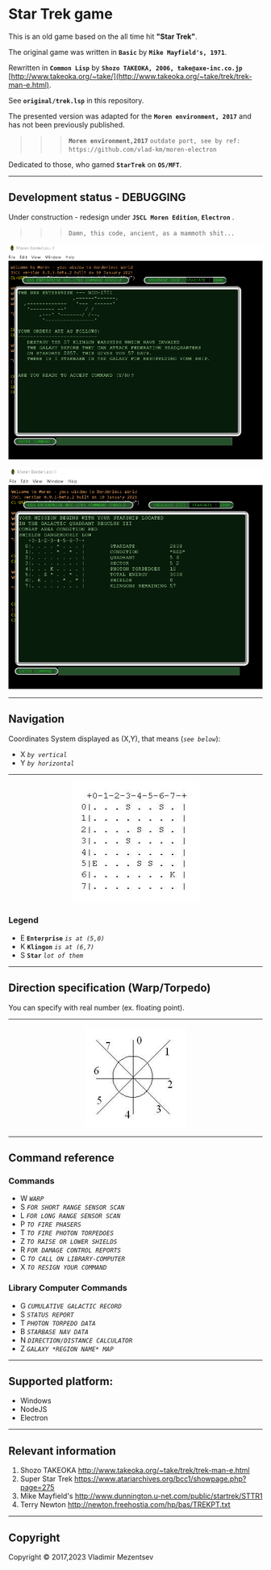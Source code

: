 # Star Trek game
This is an old game based on the all time hit __"Star Trek"__. 

The original game was written in __`Basic`__ by __`Mike Mayfield's, 1971`__. 

Rewritten in __`Common Lisp`__ by __`Shozo TAKEOKA, 2006, take@axe-inc.co.jp`__ [http://www.takeoka.org/~take/](http://www.takeoka.org/~take/trek/trek-man-e.html). 

See __`original/trek.lsp`__ in this repository.

The presented version was adapted for the __`Moren environment, 2017`__ and has not been previously published.
>>> __`Moren environment,2017`__ `outdate port, see by ref: https://github.com/vlad-km/moren-electron` 

Dedicated to those, who gamed __`StarTrek`__ on  __`OS/MFT`__.


___

## Development status - DEBUGGING
Under construction - redesign under __`JSCL Moren Edition`__, __`Electron`__ .


>>> `Damn, this code, ancient, as a mammoth shit...` 

<p align="center">
  <a href="https://github.com/vlad-km">
    <img src="images/uss.bmp"/>
  </a>
</p>

<p align="center">
  <a href="https://github.com/vlad-km">
    <img src="images/mistart.bmp"/>
  </a>
</p>



___

## Navigation


Coordinates System
displayed as (X,Y), that means (_`see below`_): 
- X  _`by vertical`_
- Y  _`by horizontal`_

___
<p align="center">
  <a href="https://github.com/vlad-km">
    <img src="original/fig1.jpg"/>
  </a>
</p>

### Legend
- E __`Enterprise`__ _`is at (5,0)`_
- K __`Klingon`__ _`is at (6,7)`_
- S __`Star`__ _`lot of them`_

___

## Direction specification (Warp/Torpedo)

You can specify with real number (ex. floating point).

___

<p align="center">
  <a href="https://github.com/vlad-km">
    <img src="original/fig2.jpg"/>
  </a>
</p>

___


## Command reference

### Commands

- W  _`WARP`_
- S  _`FOR SHORT RANGE SENSOR SCAN`_
- L  _`FOR LONG RANGE SENSOR SCAN`_
- P  _`TO FIRE PHASERS`_
- T  _`TO FIRE PHOTON TORPEDOES`_
- Z  _`TO RAISE OR LOWER SHIELDS`_
- R  _`FOR DAMAGE CONTROL REPORTS`_
- C  _`TO CALL ON LIBRARY-COMPUTER`_
- X  _`TO RESIGN YOUR COMMAND`_


### Library Computer Commands

- G  _`CUMULATIVE GALACTIC RECORD`_
- S  _`STATUS REPORT`_
- T  _`PHOTON TORPEDO DATA`_
- B  _`STARBASE NAV DATA`_
- N  _`DIRECTION/DISTANCE CALCULATOR`_
- Z  _`GALAXY *REGION NAME* MAP`_

___

## Supported platform:
- Windows
- NodeJS
- Electron

___

## Relevant information
1. Shozo TAKEOKA    http://www.takeoka.org/~take/trek/trek-man-e.html
2. Super Star Trek  https://www.atariarchives.org/bcc1/showpage.php?page=275
3. Mike Mayfield's  http://www.dunnington.u-net.com/public/startrek/STTR1
4. Terry Newton     http://newton.freehostia.com/hp/bas/TREKPT.txt


___

## Copyright
Copyright © 2017,2023 Vladimir Mezentsev



